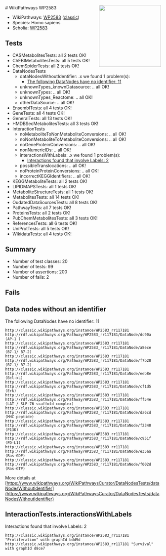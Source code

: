 <img style="float: right; width: 200px" src="https://upload.wikimedia.org/wikipedia/commons/thumb/8/83/Wplogo_with_text_500.png/640px-Wplogo_with_text_500.png" />
# WikiPathways WP2583

* WikiPathways: [WP2583](https://wikipathways.org/pathways/WP2583) ([classic](https://classic.wikipathways.org/instance/WP2583))
* Species: Homo sapiens
* Scholia: [WP2583](https://scholia.toolforge.org/wikipathways/WP2583)
## Tests
* CASMetabolitesTests: all 2 tests OK!
* ChEBIMetabolitesTests: all 5 tests OK!
* ChemSpiderTests: all 2 tests OK!
* DataNodesTests
    * dataNodesWithoutIdentifier: .x we found 1 problem(s):
        * [The following DataNodes have no identifier: 11](#8792c491)
    * unknownTypes_knownDatasource: .. all OK!
    * unknownTypes: .. all OK!
    * unknownTypes_Reactome: .. all OK!
    * otherDataSource: .. all OK!
* EnsemblTests: all 4 tests OK!
* GeneTests: all 4 tests OK!
* GeneralTests: all 13 tests OK!
* HMDBSecMetabolitesTests: all 3 tests OK!
* InteractionTests
    * noMetaboliteToNonMetaboliteConversions: .. all OK!
    * noNonMetaboliteToMetaboliteConversions: .. all OK!
    * noGeneProteinConversions: .. all OK!
    * nonNumericIDs: .. all OK!
    * interactionsWithLabels: .x we found 1 problem(s):
        * [Interactions found that involve Labels: 2](#630d2679)
    * possibleTranslocations: .. all OK!
    * noProteinProteinConversions: .. all OK!
    * incorrectKEGGIdentifiers: .. all OK!
* KEGGMetaboliteTests: all 2 tests OK!
* LIPIDMAPSTests: all 1 tests OK!
* MetaboliteStructureTests: all 1 tests OK!
* MetabolitesTests: all 14 tests OK!
* OudatedDataSourcesTests: all 8 tests OK!
* PathwayTests: all 7 tests OK!
* ProteinsTests: all 2 tests OK!
* PubChemMetabolitesTests: all 3 tests OK!
* ReferencesTests: all 6 tests OK!
* UniProtTests: all 5 tests OK!
* WikidataTests: all 4 tests OK!


## Summary

* Number of test classes: 20
* Number of tests: 99
* Number of assertions: 200
* Number of fails: 2

## Fails

<a name="8792c491" />

## Data nodes without an identifier

The following DataNodes have no identifier: 11
```
http://classic.wikipathways.org/instance/WP2583_rr117181 http://rdf.wikipathways.org/Pathway/WP2583_rr117181/DataNode/dc90a (AP-1 )
http://classic.wikipathways.org/instance/WP2583_rr117181 http://rdf.wikipathways.org/Pathway/WP2583_rr117181/DataNode/a8ece (B7-1/ B7-2)
http://classic.wikipathways.org/instance/WP2583_rr117181 http://rdf.wikipathways.org/Pathway/WP2583_rr117181/DataNode/f7b20 (B7-1/ B7-2)
http://classic.wikipathways.org/instance/WP2583_rr117181 http://rdf.wikipathways.org/Pathway/WP2583_rr117181/DataNode/eeb8e (Bcl-xL)
http://classic.wikipathways.org/instance/WP2583_rr117181 http://rdf.wikipathways.org/Pathway/WP2583_rr117181/DataNode/cf1d5 (Erk)
http://classic.wikipathways.org/instance/WP2583_rr117181 http://rdf.wikipathways.org/Pathway/WP2583_rr117181/DataNode/ff54e (LAT / SLP-76 scaffold complex)
http://classic.wikipathways.org/instance/WP2583_rr117181 http://rdf.wikipathways.org/Pathway/WP2583_rr117181/DataNode/da6cd (MHC peptide)
http://classic.wikipathways.org/instance/WP2583_rr117181 http://rdf.wikipathways.org/Pathway/WP2583_rr117181/DataNode/f2340 (P13K)
http://classic.wikipathways.org/instance/WP2583_rr117181 http://rdf.wikipathways.org/Pathway/WP2583_rr117181/DataNode/c951f (PD-L1)
http://classic.wikipathways.org/instance/WP2583_rr117181 http://rdf.wikipathways.org/Pathway/WP2583_rr117181/DataNode/e35aa (Ras-GDP)
http://classic.wikipathways.org/instance/WP2583_rr117181 http://rdf.wikipathways.org/Pathway/WP2583_rr117181/DataNode/f002d (Ras-GTP)
```

More details at [https://www.wikipathways.org/WikiPathwaysCurator/DataNodesTests/dataNodesWithoutIdentifier](https://www.wikipathways.org/WikiPathwaysCurator/DataNodesTests/dataNodesWithoutIdentifier)

<a name="630d2679" />

## InteractionTests.interactionsWithLabels

Interactions found that involve Labels: 2
```
http://classic.wikipathways.org/instance/WP2583_rr117181 "Proliferation" with graphId bdd9d
http://classic.wikipathways.org/instance/WP2583_rr117181 "Survival" with graphId d8ce7
```

